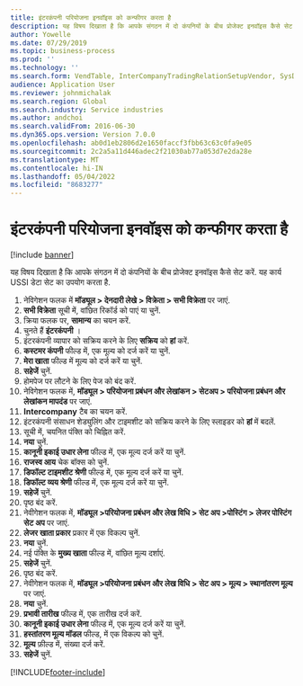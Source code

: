```yaml
---
title: इंटरकंपनी परियोजना इनवॉइस को कन्फीगर करता है
description: यह विषय दिखाता है कि आपके संगठन में दो कंपनियों के बीच प्रोजेक्ट इनवॉइस कैसे सेट करें.
author: Yowelle
ms.date: 07/29/2019
ms.topic: business-process
ms.prod: ''
ms.technology: ''
ms.search.form: VendTable, InterCompanyTradingRelationSetupVendor, SysDataAreaSelectLookup, ProjParameters, ProjPosting, ProjTransferPrice
audience: Application User
ms.reviewer: johnmichalak
ms.search.region: Global
ms.search.industry: Service industries
ms.author: andchoi
ms.search.validFrom: 2016-06-30
ms.dyn365.ops.version: Version 7.0.0
ms.openlocfilehash: ab0d1eb2806d2e1650faccf3fbb63c63c0fa9e05
ms.sourcegitcommit: 2c2a5a11d446adec2f21030ab77a053d7e2da28e
ms.translationtype: MT
ms.contentlocale: hi-IN
ms.lasthandoff: 05/04/2022
ms.locfileid: "8683277"
---
```

# <a name="configure-intercompany-project-invoicing"></a>इंटरकंपनी परियोजना इनवॉइस को कन्फीगर करता है

[!include [banner](../../includes/banner.md)]

यह विषय दिखाता है कि आपके संगठन में दो कंपनियों के बीच प्रोजेक्ट इनवॉइस कैसे सेट करें. यह कार्य USSI डेटा सेट का उपयोग करता है.

1. नेविगेशन फलक में **मॉड्यूल > देनदारी लेखे > विक्रेता > सभी विक्रेता** पर जाएं.
2. **सभी विक्रेता** सूची में, वांछित रिकॉर्ड को पाएं या चुनें.
3. क्रिया फलक पर, **सामान्य** का चयन करें.
4. चुनते हैं **इंटरकंपनी** ।
5. इंटरकंपनी व्यापार को सक्रिय करने के लिए **सक्रिय** को **हां** करें.
6. **कस्टमर कंपनी** फील्ड में, एक मूल्य को दर्ज करें या चुनें.
7. **मेरा खाता** फील्ड में मूल्य को दर्ज करें या चुनें.
8. **सहेजें** चुनें.
9. होमपेज पर लौटने के लिए पेज को बंद करें.
10. नेविगेशन फलक में, **मॉड्यूल > परियोजना प्रबंधन और लेखांकन > सेटअप > परियोजना प्रबंधन और लेखांकन मापदंड** पर जाएं.
11. **Intercompany** टैब का चयन करें.
12. इंटरकंपनी संसाधन शेड्युलिंग और टाइमशीट को सक्रिय करने के लिए स्लाइडर को **हां** में बदलें.
13. सूची में, चयनित पंक्ति को चिह्नित करें.
14. **नया** चुनें.
15. **कानूनी इकाई उधार लेना** फील्ड में, एक मूल्य दर्ज करें या चुनें.
16. **राजस्व आय** चेक बॉक्स को चुनें.
17. **डिफॉल्ट टाइमशीट श्रेणी** फील्ड में, एक मूल्य दर्ज करें या चुनें.
18. **डिफॉल्ट व्यय श्रेणी** फील्ड में, एक मूल्य दर्ज करें या चुनें.
19. **सहेजें** चुनें.
20. पृष्ठ बंद करें.
21. नेवीगेशन फलक में, **मॉड्यूल >परियोजना प्रबंधन और लेख विधि > सेट अप >पोस्टिंग > लेजर पोस्टिंग सेट अप** पर जाएं.
22. **लेजर खाता प्रकार** प्रकार में एक विकल्प चुनें.
23. **नया** चुनें.
24. नई पंक्ति के **मुख्य खाता** फील्ड में, वांछित मूल्य दर्शाएं.
25. **सहेजें** चुनें.
26. पृष्ठ बंद करें.
27. नेवीगेशन फलक में, **मॉड्यूल >परियोजना प्रबंधन और लेख विधि > सेट अप > मूल्य > स्थानांतरण मूल्य** पर जाएं.
28. **नया** चुनें.
29. **प्रभावी तारीख** फील्ड में, एक तारीख दर्ज करें.
30. **कानूनी इकाई उधार लेना** फील्ड में, एक मूल्य दर्ज करें या चुनें.
31. **हस्तांतरण मूल्य मॉडल** फील्ड, में एक विकल्प को चुनें.
32. **मूल्य** फ़ील्ड में, संख्या दर्ज करें.
33. **सहेजें** चुनें.



[!INCLUDE[footer-include](../../includes/footer-banner.md)]
